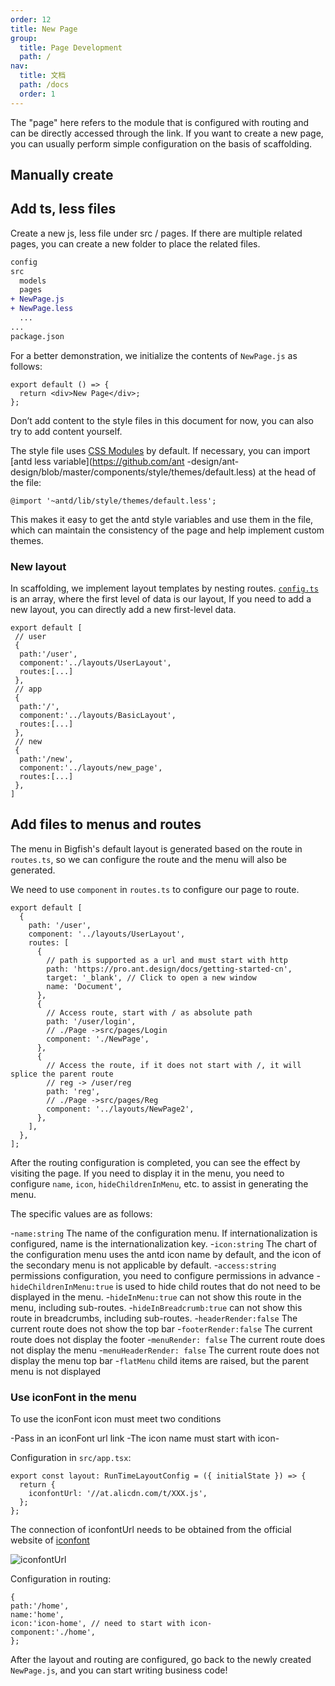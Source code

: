 ```yaml
---
order: 12
title: New Page
group:
  title: Page Development
  path: /
nav:
  title: 文档
  path: /docs
  order: 1
---
```


The "page" here refers to the module that is configured with routing and can be directly accessed through the link. If you want to create a new page, you can usually perform simple configuration on the basis of scaffolding.

## Manually create

## Add ts, less files

Create a new js, less file under src / pages. If there are multiple related pages, you can create a new folder to place the related files.

```diff
config
src
  models
  pages
+ NewPage.js
+ NewPage.less
  ...
...
package.json
```

For a better demonstration, we initialize the contents of `NewPage.js` as follows:

```tsx | pure | pure
export default () => {
  return <div>New Page</div>;
};
```

Don’t add content to the style files in this document for now, you can also try to add content yourself.

The style file uses [CSS Modules](http://www.ruanyifeng.com/blog/2016/06/css_modules.html) by default. If necessary, you can import [antd less variable](https://github.com/ant -design/ant-design/blob/master/components/style/themes/default.less) at the head of the file:

```less
@import '~antd/lib/style/themes/default.less';
```

This makes it easy to get the antd style variables and use them in the file, which can maintain the consistency of the page and help implement custom themes.

### New layout

In scaffolding, we implement layout templates by nesting routes. [`config.ts`](https://github.com/ant-design/ant-design-pro/blob/33f562974d1c72e077652223bd816a57933fe242/config/config.ts) is an array, where the first level of data is our layout, If you need to add a new layout, you can directly add a new first-level data.

```tsx | pure | pure
export default [
 // user
 {
  path:'/user',
  component:'../layouts/UserLayout',
  routes:[...]
 },
 // app
 {
  path:'/',
  component:'../layouts/BasicLayout',
  routes:[...]
 },
 // new
 {
  path:'/new',
  component:'../layouts/new_page',
  routes:[...]
 },
]

```

## Add files to menus and routes

The menu in Bigfish's default layout is generated based on the route in `routes.ts`, so we can configure the route and the menu will also be generated.

We need to use `component` in `routes.ts` to configure our page to route.

```tsx | pure | pure
export default [
  {
    path: '/user',
    component: '../layouts/UserLayout',
    routes: [
      {
        // path is supported as a url and must start with http
        path: 'https://pro.ant.design/docs/getting-started-cn',
        target: '_blank', // Click to open a new window
        name: 'Document',
      },
      {
        // Access route, start with / as absolute path
        path: '/user/login',
        // ./Page ->src/pages/Login
        component: './NewPage',
      },
      {
        // Access the route, if it does not start with /, it will splice the parent route
        // reg -> /user/reg
        path: 'reg',
        // ./Page ->src/pages/Reg
        component: '../layouts/NewPage2',
      },
    ],
  },
];
```

After the routing configuration is completed, you can see the effect by visiting the page. If you need to display it in the menu, you need to configure `name`, `icon`, `hideChildrenInMenu`, etc. to assist in generating the menu.

The specific values ​​are as follows:

-`name:string` The name of the configuration menu. If internationalization is configured, name is the internationalization key. -`icon:string` The chart of the configuration menu uses the antd icon name by default, and the icon of the secondary menu is not applicable by default. -`access:string` permissions configuration, you need to configure permissions in advance -`hideChildrenInMenu:true` is used to hide child routes that do not need to be displayed in the menu. -`hideInMenu:true` can not show this route in the menu, including sub-routes. -`hideInBreadcrumb:true` can not show this route in breadcrumbs, including sub-routes. -`headerRender:false` The current route does not show the top bar -`footerRender:false` The current route does not display the footer -`menuRender: false` The current route does not display the menu -`menuHeaderRender: false` The current route does not display the menu top bar -`flatMenu` child items are raised, but the parent menu is not displayed

### Use iconFont in the menu

To use the iconFont icon must meet two conditions

-Pass in an iconFont url link -The icon name must start with icon-

Configuration in `src/app.tsx`:

```tsx | pure| pure
export const layout: RunTimeLayoutConfig = ({ initialState }) => {
  return {
    iconfontUrl: '//at.alicdn.com/t/XXX.js',
  };
};
```

The connection of iconfontUrl needs to be obtained from the official website of [iconfont](https://www.iconfont.cn/)

![iconfontUrl](https://gw.alipayobjects.com/zos/antfincdn/IDUHlF6tYH/16ed4957ec7b3af5.png)

Configuration in routing:

```tsx | pure | pure
{
path:'/home',
name:'home',
icon:'icon-home', // need to start with icon-
component:'./home',
};
```

After the layout and routing are configured, go back to the newly created `NewPage.js`, and you can start writing business code!
